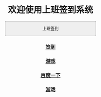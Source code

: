 <html>
<head>
<meta charset="UTF-8">
<title>欢迎使用快乐上班签到系统1</title>
</head>
<body style="text-align:center">
<h1 style="line-height:height fontSize=200px;">
欢迎使用上班签到系统<br />
</h1>
<input type="button" style="width:300px; height:50px;" onclick="document.getElementById('demo1').innerHTML =
	'签到成功'+'<br /><h3>'+Date()+'</h3>';"  value="上班签到" /><br />
</h1>
<p id="demo1"></p>
<h3><a href="oa.html">签到</a></h3>
<h3><a href="game.html">游戏</a></h3>
<h3><a href="http://baidu.com/">百度一下</a></h3>
<h3><a href="game.html">游戏</a></h3>
</body>
</html>
